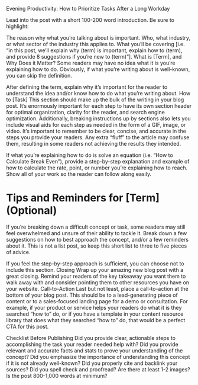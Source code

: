 Evening Productivity: How to Prioritize Tasks After a Long Workday

Lead into the post with a short 100-200 word introduction. Be sure to highlight:

The reason why what you’re talking about is important.
Who, what industry, or what sector of the industry this applies to.
What you’ll be covering [i.e. “in this post, we’ll explain why (term) is important, explain how to (term), and provide 8 suggestions if you’re new to (term)”].
What is [Term], and Why Does it Matter?
Some readers may have no idea what it is you’re explaining how to do. Obviously, if what you’re writing about is well-known, you can skip the definition. 

After defining the term, explain why it’s important for the reader to understand the idea and/or know how to do what you’re writing about. 
How to [Task] 
This section should make up the bulk of the writing in your blog post. It’s enormously important for each step to have its own section header for optimal organization, clarity for the reader, and search engine optimization. Additionally, breaking instructions up by sections also lets you include visual aids for each step as needed in the form of a GIF, image, or video. 
It’s important to remember to be clear, concise, and accurate in the steps you provide your readers. Any extra “fluff” to the article may confuse them, resulting in some readers not achieving the results they intended. 

If what you’re explaining how to do is solve an equation (i.e. “How to Calculate Break Even”), provide a step-by-step explanation and example of how to calculate the rate, point, or number you’re explaining how to reach. Show all of your work so the reader can follow along easily. 
# Tips and Reminders for [Term] (Optional)
If you’re breaking down a difficult concept or task, some readers may still feel overwhelmed and unsure of their ability to tackle it. Break down a few suggestions on how to best approach the concept, and/or a few reminders about it. This is not a list post, so keep this short list to three to five pieces of advice. 

If you feel the step-by-step approach is sufficient, you can choose not to include this section. 
Closing
Wrap up your amazing new blog post with a great closing. Remind your readers of the key takeaway you want them to walk away with and consider pointing them to other resources you have on your website. 
Call-to-Action
Last but not least, place a call-to-action at the bottom of your blog post. This should be to a lead-generating piece of content or to a sales-focused landing page for a demo or consultation. For example, if your product or service helps your readers do what it is they searched “how to” do, or if you have a template in your content resource library that does what they searched “how to” do, that would be a perfect CTA for this post. 





Checklist Before Publishing
Did you provide clear, actionable steps to accomplishing the task your reader needed help with?
Did you provide relevant and accurate facts and stats to prove your understanding of the concept?
Did you emphasize the importance of understanding this concept if it is not already well-known?
Did you properly cite and backlink your sources?
Did you spell check and proofread?
Are there at least 1-2 images?
Is the post 800-1,000 words at minimum?
